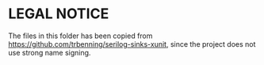 # LEGAL NOTICE

The files in this folder has been copied from https://github.com/trbenning/serilog-sinks-xunit,
since the project does not use strong name signing.
